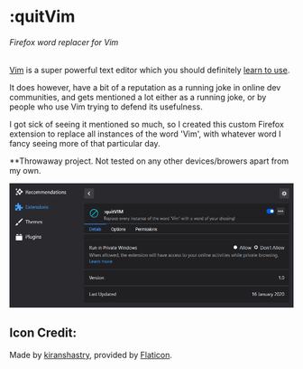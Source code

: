 # :quitVim
###### Firefox word replacer for Vim

[Vim](https://www.vim.org/) is a super powerful text editor which you should definitely [learn to use](https://www.openvim.com/).

It does however, have a bit of a reputation as a running joke in online dev communities, and gets mentioned a lot either as a running joke, or by people who use Vim trying to defend its usefulness.

I got sick of seeing it mentioned so much, so I created this custom Firefox extension to replace all instances of the word 'Vim', with whatever word I fancy seeing more of that particular day.

**Throwaway project. Not tested on any other devices/browers apart from my own.

![Image of site in action](screenprint.png)

## Icon Credit:
Made by [kiranshastry](https://www.flaticon.com/authors/kiranshastry), provided by [Flaticon](https://www.flaticon.com/).